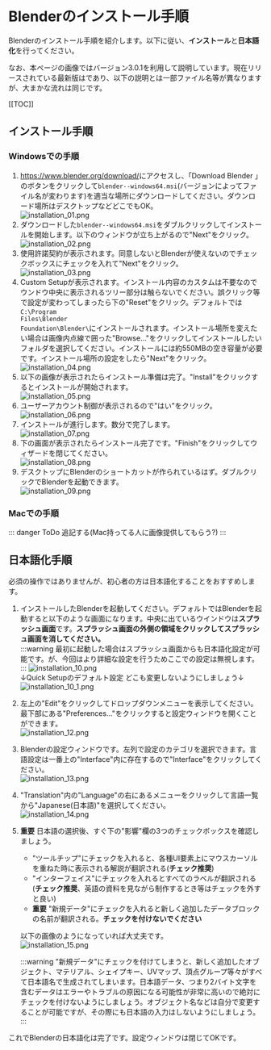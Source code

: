 # Blenderのインストール手順

Blenderのインストール手順を紹介します。以下に従い、**インストール**と**日本語化**を行ってください。

なお、本ページの画像ではバージョン3.0.1を利用して説明しています。現在リリースされている最新版は<blenderVersion />であり、以下の説明とは一部ファイル名等が異なりますが、大まかな流れは同じです。

[[TOC]]

## インストール手順

### Windowsでの手順

1. <https://www.blender.org/download/>にアクセスし、「Download Blender <blenderVersion />」のボタンをクリックして<code>blender-<blenderVersion />-windows64.msi</code>(バージョンによってファイル名が変わります)を適当な場所にダウンロードしてください。ダウンロード場所はデスクトップなどどこでもOK。  
  ![installation_01.png](./imgs/installation_01.png)
2. ダウンロードした<code>blender-<blenderVersion />-windows64.msi</code>をダブルクリックしてインストールを開始します。以下のウィンドウが立ち上がるので"Next"をクリック。  
  ![installation_02.png](./imgs/installation_02.png)
3. 使用許諾契約が表示されます。同意しないとBlenderが使えないのでチェックボックスにチェックを入れて"Next"をクリック。  
  ![installation_03.png](./imgs/installation_03.png)
4. Custom Setupが表示されます。インストール内容のカスタムは不要なのでウンドウ中央に表示されるツリー部分は触らないでください。誤クリック等で設定が変わってしまったら下の"Reset"をクリック。デフォルトでは<code>C:\Program Files\Blender Foundation\Blender\\<blenderVersion is-short="true"/></code>にインストールされます。インストール場所を変えたい場合は画像内点線で囲った"Browse..."をクリックしてインストールしたいフォルダを選択してください。インストールには約550MBの空き容量が必要です。インストール場所の設定をしたら"Next"をクリック。  
  ![installation_04.png](./imgs/installation_04.png)
5. 以下の画像が表示されたらインストール準備は完了。"Install"をクリックするとインストールが開始されます。  
  ![installation_05.png](./imgs/installation_05.png)
6. ユーザーアカウント制御が表示されるので"はい"をクリック。  
  ![installation_06.png](./imgs/installation_06.png)
7. インストールが進行します。数分で完了します。  
  ![installation_07.png](./imgs/installation_07.png)
8. 下の画面が表示されたらインストール完了です。"Finish"をクリックしてウィザードを閉じてください。  
  ![installation_08.png](./imgs/installation_08.png)
9. デスクトップにBlenderのショートカットが作られているはず。ダブルクリックでBlenderを起動できます。  
  ![installation_09.png](./imgs/installation_09.png)

### Macでの手順

::: danger ToDo
追記する(Mac持ってる人に画像提供してもらう?)
:::

## 日本語化手順

必須の操作ではありませんが、初心者の方は日本語化することをおすすめします。

1. インストールしたBlenderを起動してください。デフォルトではBlenderを起動すると以下のような画面になります。中央に出ているウインドウは**スプラッシュ画面**です。**スプラッシュ画面の外側の領域をクリックしてスプラッシュ画面を消してください。**  
    :::warning
    最初に起動した場合はスプラッシュ画面からも日本語化設定が可能です。が、今回はより詳細な設定を行うためここでの設定は無視します。
    :::
    ![installation_10.png](./imgs/installation_10.png)  
    ↓Quick Setupのデフォルト設定 どこも変更しないようにしましょう↓  
    ![installation_10_1.png](./imgs/installation_10_1.png)
2. 左上の"Edit"をクリックしてドロップダウンメニューを表示してください。最下部にある"Preferences..."をクリックすると設定ウィンドウを開くことができます。  
  ![installation_12.png](./imgs/installation_12.png)
3. Blenderの設定ウィンドウです。左列で設定のカテゴリを選択できます。言語設定は一番上の"Interface"内に存在するので"Interface"をクリックしてください。  
  ![installation_13.png](./imgs/installation_13.png)
4. "Translation"内の"Language"の右にあるメニューをクリックして言語一覧から"Japanese(日本語)"を選択してください。  
  ![installation_14.png](./imgs/installation_14.png)
5. **重要** 日本語の選択後、すぐ下の"影響"欄の3つのチェックボックスを確認しましょう。  
   - "ツールチップ"にチェックを入れると、各種UI要素上にマウスカーソルを重ねた時に表示される解説が翻訳される(**チェック推奨**)
   - "インターフェイス"にチェックを入れるとすべてのラベルが翻訳される(**チェック推奨**、英語の資料を見ながら制作するとき等はチェックを外すと良い)
   - **重要** "新規データ"にチェックを入れると新しく追加したデータブロックの名前が翻訳される。**チェックを付けないでください**  

    以下の画像のようになっていれば大丈夫です。  
    ![installation_15.png](./imgs/installation_15.png)

    :::warning
    "新規データ"にチェックを付けてしまうと、新しく追加したオブジェクト、マテリアル、シェイプキー、UVマップ、頂点グループ等々がすべて日本語名で生成されてしまいます。日本語データ、つまり2バイト文字を含むデータはエラーやトラブルの原因になる可能性が非常に高いので絶対にチェックを付けないようにしましょう。オブジェクト名などは自分で変更することが可能ですが、その際にも日本語の入力はしないようにしましょう。
    :::

これでBlenderの日本語化は完了です。設定ウィンドウは閉じてOKです。
